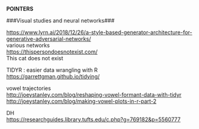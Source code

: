 **POINTERS**


###Visual studies and neural networks###  

https://www.lyrn.ai/2018/12/26/a-style-based-generator-architecture-for-generative-adversarial-networks/ </br>
various networks </br>
https://thispersondoesnotexist.com/ </br>
This cat does not exist </br>


TIDYR : easier data wrangling with R </br>
https://garrettgman.github.io/tidying/


vowel trajectories </br>
http://joeystanley.com/blog/reshaping-vowel-formant-data-with-tidyr </br>
http://joeystanley.com/blog/making-vowel-plots-in-r-part-2 </br>


DH </br>
https://researchguides.library.tufts.edu/c.php?g=769182&p=5560777
